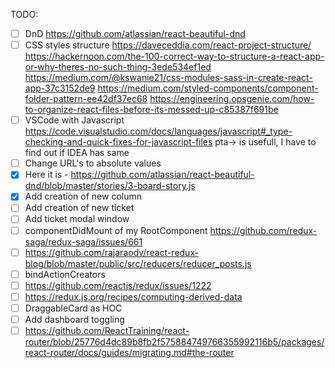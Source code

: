 TODO:
- [ ] DnD
https://github.com/atlassian/react-beautiful-dnd
- [ ] CSS styles structure
https://daveceddia.com/react-project-structure/
https://hackernoon.com/the-100-correct-way-to-structure-a-react-app-or-why-theres-no-such-thing-3ede534ef1ed
https://medium.com/@kswanie21/css-modules-sass-in-create-react-app-37c3152de9
https://medium.com/styled-components/component-folder-pattern-ee42df37ec68
https://engineering.opsgenie.com/how-to-organize-react-files-before-its-messed-up-c85387f691be
- [ ] VSCode with Javascript
https://code.visualstudio.com/docs/languages/javascript#_type-checking-and-quick-fixes-for-javascript-files
pta-> is usefull, I have to find out if IDEA has same
- [ ] Change URL's to absolute values
- [x] Here it is - https://github.com/atlassian/react-beautiful-dnd/blob/master/stories/3-board-story.js
- [x] Add creation of new column
- [ ] Add creation of new ticket
- [ ] Add ticket modal window
- [ ] componentDidMount of my RootComponent https://github.com/redux-saga/redux-saga/issues/661
- [ ] https://github.com/rajaraodv/react-redux-blog/blob/master/public/src/reducers/reducer_posts.js
- [ ] bindActionCreators
- [ ] https://github.com/reactjs/redux/issues/1222
- [ ] https://redux.js.org/recipes/computing-derived-data
- [ ] DraggableCard as HOC
- [ ] Add dashboard toggling
- [ ] https://github.com/ReactTraining/react-router/blob/25776d4dc89b8fb2f575884749766355992116b5/packages/react-router/docs/guides/migrating.md#the-router
